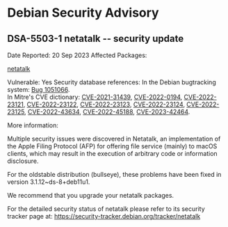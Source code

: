 
Debian Security Advisory
========================


DSA-5503-1 netatalk -- security update
--------------------------------------



Date Reported:
20 Sep 2023
Affected Packages:

[netatalk](https://packages.debian.org/src:netatalk)

Vulnerable:
Yes
Security database references:
In the Debian bugtracking system: [Bug 1051066](https://bugs.debian.org/cgi-bin/bugreport.cgi?bug=1051066).  
In Mitre's CVE dictionary: [CVE-2021-31439](https://security-tracker.debian.org/tracker/CVE-2021-31439), [CVE-2022-0194](https://security-tracker.debian.org/tracker/CVE-2022-0194), [CVE-2022-23121](https://security-tracker.debian.org/tracker/CVE-2022-23121), [CVE-2022-23122](https://security-tracker.debian.org/tracker/CVE-2022-23122), [CVE-2022-23123](https://security-tracker.debian.org/tracker/CVE-2022-23123), [CVE-2022-23124](https://security-tracker.debian.org/tracker/CVE-2022-23124), [CVE-2022-23125](https://security-tracker.debian.org/tracker/CVE-2022-23125), [CVE-2022-43634](https://security-tracker.debian.org/tracker/CVE-2022-43634), [CVE-2022-45188](https://security-tracker.debian.org/tracker/CVE-2022-45188), [CVE-2023-42464](https://security-tracker.debian.org/tracker/CVE-2023-42464).  

More information:

Multiple security issues were discovered in Netatalk, an implementation
of the Apple Filing Protocol (AFP) for offering file service (mainly) to
macOS clients, which may result in the execution of arbitrary code or
information disclosure.


For the oldstable distribution (bullseye), these problems have been fixed
in version 3.1.12~ds-8+deb11u1.


We recommend that you upgrade your netatalk packages.


For the detailed security status of netatalk please refer to
its security tracker page at:
<https://security-tracker.debian.org/tracker/netatalk>





